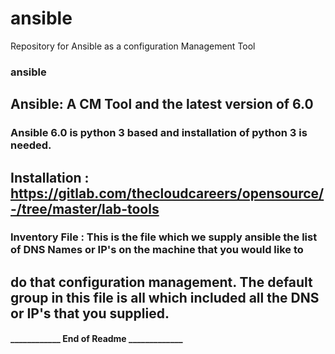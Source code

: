 # ansible
Repository for Ansible as a configuration Management Tool 

### ansible
## Ansible: A CM Tool and the latest version of 6.0

### Ansible 6.0 is python 3 based and installation of python 3 is needed.

## Installation : https://gitlab.com/thecloudcareers/opensource/-/tree/master/lab-tools 

### Inventory File : This is the file which we supply ansible the list of DNS Names or IP's on the machine that you would like to

## do that configuration management. The default group in this file is all which included all the DNS or IP's that you supplied.

#### ____________ End of Readme _____________ ####
